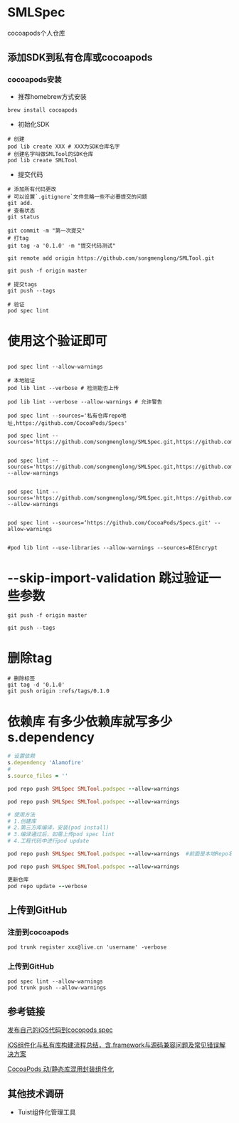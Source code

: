 # SMLSpec
cocoapods个人仓库

## 添加SDK到私有仓库或cocoapods

### cocoapods安装
* 推荐homebrew方式安装
```shell
brew install cocoapods
```

* 初始化SDK

```shell
# 创建
pod lib create XXX # XXX为SDK仓库名字
# 创建名字叫做SMLTool的SDK仓库
pod lib create SMLTool

```
* 提交代码
```shell
# 添加所有代码更改
# 可以设置`.gitignore`文件忽略一些不必要提交的问题
git add.
# 查看状态
git status

git commit -m "第一次提交"
# 打tag
git tag -a '0.1.0' -m "提交代码测试"

git remote add origin https://github.com/songmenglong/SMLTool.git

git push -f origin master

# 提交tags
git push --tags

# 验证
pod spec lint
```


# 使用这个验证即可
```shell

pod spec lint --allow-warnings

# 本地验证
pod lib lint --verbose # 检测能否上传

pod lib lint --verbose --allow-warnings # 允许警告

pod spec lint --sources='私有仓库repo地址,https://github.com/CocoaPods/Specs'

pod spec lint --sources='https://github.com/songmenglong/SMLSpec.git,https://github.com/CocoaPods/Specs'


pod spec lint --sources='https://github.com/songmenglong/SMLSpec.git,https://github.com/CocoaPods/Specs.git' --allow-warnings


pod spec lint --sources='https://github.com/songmenglong/SMLSpec.git,https://github.com/CocoaPods/Specs.git' --allow-warnings


pod spec lint --sources=‘https://github.com/CocoaPods/Specs.git' --allow-warnings


#pod lib lint --use-libraries --allow-warnings --sources=BIEncrypt
```

# --skip-import-validation  跳过验证一些参数

```shell
git push -f origin master

git push --tags
```

# 删除tag
```shell
# 删除标签
git tag -d '0.1.0'
git push origin :refs/tags/0.1.0
```

# 依赖库 有多少依赖库就写多少s.dependency
```ruby
# 设置依赖
s.dependency 'Alamofire'
# 
s.source_files = '' 

pod repo push SMLSpec SMLTool.podspec --allow-warnings 

pod repo push SMLSpec SMLTool.podspec --allow-warnings 

# 使用方法
# 1.创建库
# 2.第三方库编译，安装(pod install)
# 3.编译通过后，如需上传pod spec lint
# 4.工程代码中进行pod update

pod repo push SMLSpec SMLTool.podspec --allow-warnings  #前面是本地Repo名字 后面是podspec名字（如果你上一步验证的时候有--allow-warnings，那么这个提交命令也要加--allow-warnings）

pod repo push SMLSpec SMLTool.podspec --allow-warnings

更新仓库
pod repo update --verbose
```

## 上传到GitHub
### 注册到cocoapods
```shell
pod trunk register xxx@live.cn 'username' -verbose
```

###  上传到GitHub
```shell
pod spec lint --allow-warnings
pod trunk push --allow-warnings
```

## 参考链接
[发布自己的iOS代码到cocopods spec](https://juejin.cn/post/6844903933639393288)

[iOS组件化与私有库构建流程总结，含.framework与源码兼容问题及常见错误解决方案](https://blog.csdn.net/weixin_46818265/article/details/109672044)

[CocoaPods 动/静态库混用封装组件化](https://www.jianshu.com/p/544df88b6a1e)

## 其他技术调研
* Tuist组件化管理工具

